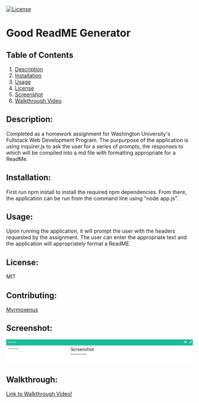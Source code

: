 
[![License](https://img.shields.io/badge/License-MIT-yellow.svg)](https://opensource.org/licenses/MIT)
# Good ReadME Generator

## Table of Contents

1. [Description](#description)
2. [Installation](#installation)
3. [Usage](#usage)
4. [License](#license)
5. [Screenshot](#screenshot)
6. [Walkthrough Video](#walkthrough)


## Description:
Completed as a homework assignment for Washington University's Fullstack Web Development Program. The purpurpose of the application is using inquirer.js to ask the user for a series of prompts, the responses to which will be compiled into a md file with formatting appropriate for a ReadMe.

## Installation: 
First run npm install to install the required npm dependencies. From there, the application can be run from the command line using "node app.js".

## Usage:
Upon running the application, it will prompt the user with the headers requested by the assignment. The user can enter the appropriate text and the application will appropriately format a ReadME.

## License: 
MIT

## Contributing: 
[Myrmoxenus](https://github.com/Myrmoxenus)

## Screenshot: 
![Screenshot of ReadMe Generator in Use](Images/screenshot.png)

## Walkthrough:
[Link to Walkthrough Video!](https://drive.google.com/drive/folders/14_x_SZZa_f6u6mtyQxYZtJMleikLuig4?usp=sharing)